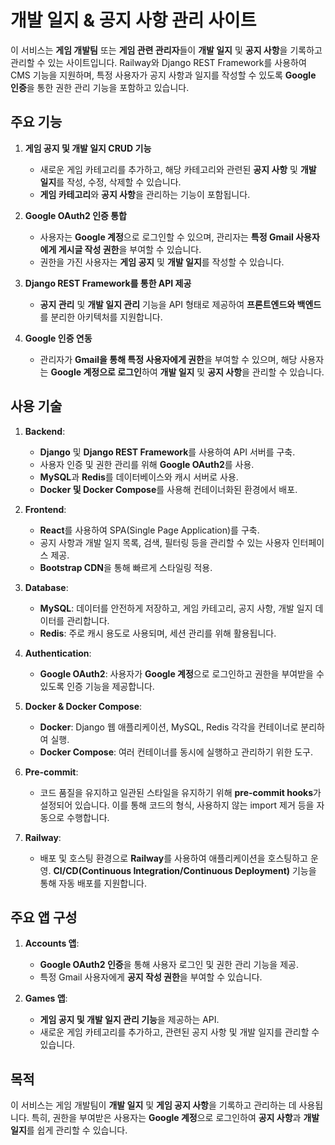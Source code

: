 # 개발 일지 & 공지 사항 관리 사이트

이 서비스는 **게임 개발팀** 또는 **게임 관련 관리자**들이 **개발 일지** 및 **공지 사항**을 기록하고 관리할 수 있는 사이트입니다. Railway와 Django REST Framework를 사용하여 CMS 기능을 지원하며, 특정 사용자가 공지 사항과 일지를 작성할 수 있도록 **Google 인증**을 통한 권한 관리 기능을 포함하고 있습니다.

## 주요 기능

1. **게임 공지 및 개발 일지 CRUD 기능**
   - 새로운 게임 카테고리를 추가하고, 해당 카테고리와 관련된 **공지 사항** 및 **개발 일지**를 작성, 수정, 삭제할 수 있습니다.
   - **게임 카테고리**와 **공지 사항**을 관리하는 기능이 포함됩니다.

2. **Google OAuth2 인증 통합**
   - 사용자는 **Google 계정**으로 로그인할 수 있으며, 관리자는 **특정 Gmail 사용자에게 게시글 작성 권한**을 부여할 수 있습니다.
   - 권한을 가진 사용자는 **게임 공지** 및 **개발 일지**를 작성할 수 있습니다.

3. **Django REST Framework를 통한 API 제공**
   - **공지 관리** 및 **개발 일지 관리** 기능을 API 형태로 제공하여 **프론트엔드와 백엔드**를 분리한 아키텍처를 지원합니다.

4. **Google 인증 연동**
   - 관리자가 **Gmail을 통해 특정 사용자에게 권한**을 부여할 수 있으며, 해당 사용자는 **Google 계정으로 로그인**하여 **개발 일지** 및 **공지 사항**을 관리할 수 있습니다.

## 사용 기술

1. **Backend**:
   - **Django** 및 **Django REST Framework**를 사용하여 API 서버를 구축.
   - 사용자 인증 및 권한 관리를 위해 **Google OAuth2**를 사용.
   - **MySQL**과 **Redis**를 데이터베이스와 캐시 서버로 사용.
   - **Docker 및 Docker Compose**를 사용해 컨테이너화된 환경에서 배포.

2. **Frontend**:
   - **React**를 사용하여 SPA(Single Page Application)를 구축.
   - 공지 사항과 개발 일지 목록, 검색, 필터링 등을 관리할 수 있는 사용자 인터페이스 제공.
   - **Bootstrap CDN**을 통해 빠르게 스타일링 적용.

3. **Database**:
   - **MySQL**: 데이터를 안전하게 저장하고, 게임 카테고리, 공지 사항, 개발 일지 데이터를 관리합니다.
   - **Redis**: 주로 캐시 용도로 사용되며, 세션 관리를 위해 활용됩니다.

4. **Authentication**:
   - **Google OAuth2**: 사용자가 **Google 계정**으로 로그인하고 권한을 부여받을 수 있도록 인증 기능을 제공합니다.

5. **Docker & Docker Compose**:
   - **Docker**: Django 웹 애플리케이션, MySQL, Redis 각각을 컨테이너로 분리하여 실행.
   - **Docker Compose**: 여러 컨테이너를 동시에 실행하고 관리하기 위한 도구.

6. **Pre-commit**:
   - 코드 품질을 유지하고 일관된 스타일을 유지하기 위해 **pre-commit hooks**가 설정되어 있습니다. 이를 통해 코드의 형식, 사용하지 않는 import 제거 등을 자동으로 수행합니다.

7. **Railway**:
   - 배포 및 호스팅 환경으로 **Railway**를 사용하여 애플리케이션을 호스팅하고 운영. **CI/CD(Continuous Integration/Continuous Deployment)** 기능을 통해 자동 배포를 지원합니다.

## 주요 앱 구성

1. **Accounts 앱**:
   - **Google OAuth2 인증**을 통해 사용자 로그인 및 권한 관리 기능을 제공.
   - 특정 Gmail 사용자에게 **공지 작성 권한**을 부여할 수 있습니다.

2. **Games 앱**:
   - **게임 공지 및 개발 일지 관리 기능**을 제공하는 API.
   - 새로운 게임 카테고리를 추가하고, 관련된 공지 사항 및 개발 일지를 관리할 수 있습니다.

## 목적

이 서비스는 게임 개발팀이 **개발 일지** 및 **게임 공지 사항**을 기록하고 관리하는 데 사용됩니다. 특히, 권한을 부여받은 사용자는 **Google 계정**으로 로그인하여 **공지 사항**과 **개발 일지**를 쉽게 관리할 수 있습니다.
